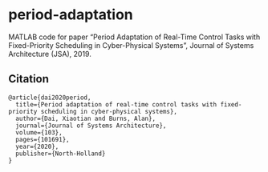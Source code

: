 # period-adaptation
MATLAB code for paper “Period Adaptation of Real-Time Control Tasks with Fixed-Priority Scheduling in Cyber-Physical Systems”, Journal of Systems Architecture (JSA), 2019.

## Citation
```text
@article{dai2020period,
  title={Period adaptation of real-time control tasks with fixed-priority scheduling in cyber-physical systems},
  author={Dai, Xiaotian and Burns, Alan},
  journal={Journal of Systems Architecture},
  volume={103},
  pages={101691},
  year={2020},
  publisher={North-Holland}
}
```
